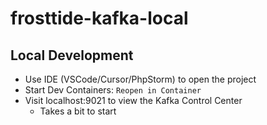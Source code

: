 # frosttide-kafka-local

## Local Development

- Use IDE (VSCode/Cursor/PhpStorm) to open the project
- Start Dev Containers: `Reopen in Container`
- Visit localhost:9021 to view the Kafka Control Center
    - Takes a bit to start
